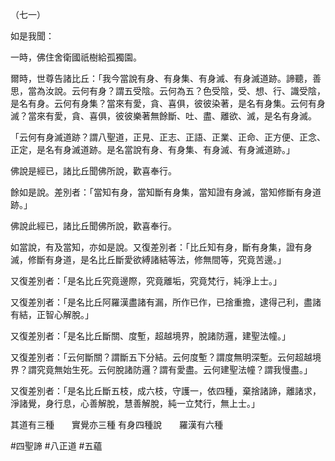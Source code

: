 （七一）

如是我聞：

一時，佛住舍衛國祇樹給孤獨園。

爾時，世尊告諸比丘：「我今當說有身、有身集、有身滅、有身滅道跡。諦聽，善思，當為汝說。云何有身？謂五受陰。云何為五？色受陰，受、想、行、識受陰，是名有身。云何有身集？當來有愛，貪、喜俱，彼彼染著，是名有身集。云何有身滅？當來有愛，貪、喜俱，彼彼樂著無餘斷、吐、盡、離欲、滅，是名有身滅。

「云何有身滅道跡？謂八聖道，正見、正志、正語、正業、正命、正方便、正念、正定，是名有身滅道跡。是名當說有身、有身集、有身滅、有身滅道跡。」

佛說是經已，諸比丘聞佛所說，歡喜奉行。

餘如是說。差別者：「當知有身，當知斷有身集，當知證有身滅，當知修斷有身道跡。」

佛說此經已，諸比丘聞佛所說，歡喜奉行。

如當說，有及當知，亦如是說。又復差別者：「比丘知有身，斷有身集，證有身滅，修斷有身道，是名比丘斷愛欲縛諸結等法，修無間等，究竟苦邊。」

又復差別者：「是名比丘究竟邊際，究竟離垢，究竟梵行，純淨上士。」

又復差別者：「是名比丘阿羅漢盡諸有漏，所作已作，已捨重擔，逮得己利，盡諸有結，正智心解脫。」

又復差別者：「是名比丘斷關、度塹，超越境界，脫諸防邏，建聖法幢。」

又復差別者：「云何斷關？謂斷五下分結。云何度塹？謂度無明深塹。云何超越境界？謂究竟無始生死。云何脫諸防邏？謂有愛盡。云何建聖法幢？謂我慢盡。」

又復差別者：「是名比丘斷五枝，成六枝，守護一，依四種，棄捨諸諦，離諸求，淨諸覺，身行息，心善解脫，慧善解脫，純一立梵行，無上士。」

其道有三種　　實覺亦三種
有身四種說　　羅漢有六種



#四聖諦
#八正道
#五蘊
